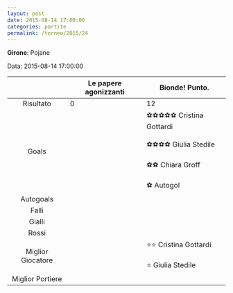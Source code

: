 ```yaml
---
layout: post
date: 2015-08-14 17:00:00
categories: partite
permalink: /torneo/2015/24
---
```

**Girone**: Pojane

Data: 2015-08-14 17:00:00

| | Le papere agonizzanti | Bionde! Punto. |
|:-----:|-----|-----|
Risultato|0|12
Goals||⚽⚽⚽⚽⚽ Cristina Gottardi<br/><br/>⚽⚽⚽⚽ Giulia Stedile<br/><br/>⚽⚽ Chiara Groff<br/><br/>⚽   Autogol<br/>
Autogoals||
Falli||
Gialli||
Rossi||
Miglior Giocatore||⭐⭐ Cristina Gottardi<br/><br/>⭐ Giulia Stedile<br/>
Miglior Portiere||